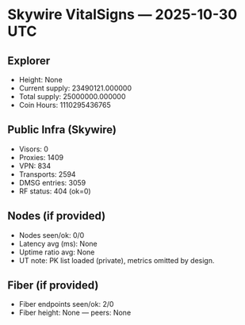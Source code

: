 # Skywire VitalSigns — 2025-10-30 UTC

## Explorer
- Height: None
- Current supply: 23490121.000000
- Total supply: 25000000.000000
- Coin Hours: 1110295436765

## Public Infra (Skywire)
- Visors: 0
- Proxies: 1409
- VPN: 834
- Transports: 2594
- DMSG entries: 3059
- RF status: 404 (ok=0)

## Nodes (if provided)
- Nodes seen/ok: 0/0
- Latency avg (ms): None
- Uptime ratio avg: None
- UT note: PK list loaded (private), metrics omitted by design.

## Fiber (if provided)
- Fiber endpoints seen/ok: 2/0
- Fiber height: None — peers: None

